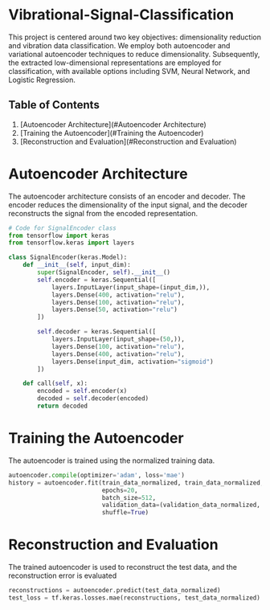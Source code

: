# Vibrational-Signal-Classification
This project is centered around two key objectives: dimensionality reduction and vibration data classification. We employ both autoencoder and variational autoencoder techniques to reduce dimensionality. Subsequently, the extracted low-dimensional representations are employed for classification, with available options including SVM, Neural Network, and Logistic Regression.

## Table of Contents
1. [Autoencoder Architecture](#Autoencoder Architecture)
2. [Training the Autoencoder](#Training the Autoencoder)
3. [Reconstruction and Evaluation](#Reconstruction and Evaluation)



# Autoencoder Architecture

The autoencoder architecture consists of an encoder and decoder. The encoder reduces the dimensionality of the input signal, and the decoder reconstructs the signal from the encoded representation.
```python
# Code for SignalEncoder class
from tensorflow import keras
from tensorflow.keras import layers

class SignalEncoder(keras.Model):
    def __init__(self, input_dim):
        super(SignalEncoder, self).__init__()
        self.encoder = keras.Sequential([
            layers.InputLayer(input_shape=(input_dim,)),
            layers.Dense(400, activation="relu"),
            layers.Dense(100, activation="relu"),
            layers.Dense(50, activation="relu")
        ])

        self.decoder = keras.Sequential([
            layers.InputLayer(input_shape=(50,)),
            layers.Dense(100, activation="relu"),
            layers.Dense(400, activation="relu"),
            layers.Dense(input_dim, activation="sigmoid")
        ])

    def call(self, x):
        encoded = self.encoder(x)
        decoded = self.decoder(encoded)
        return decoded

```

# Training the Autoencoder
The autoencoder is trained using the normalized training data.
```python
autoencoder.compile(optimizer='adam', loss='mae')
history = autoencoder.fit(train_data_normalized, train_data_normalized,
                          epochs=20,
                          batch_size=512,
                          validation_data=(validation_data_normalized, validation_data_normalized),
                          shuffle=True)

```
 # Reconstruction and Evaluation
 The trained autoencoder is used to reconstruct the test data, and the reconstruction error is evaluated
```python
reconstructions = autoencoder.predict(test_data_normalized)
test_loss = tf.keras.losses.mae(reconstructions, test_data_normalized)

```



